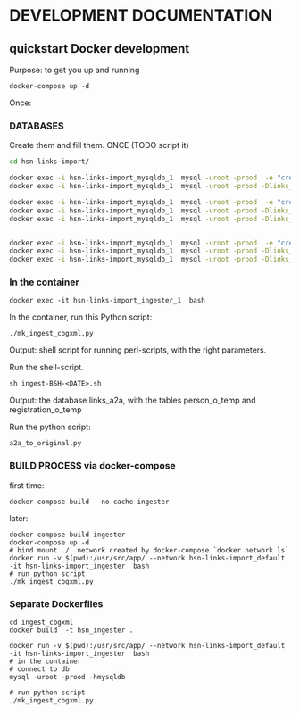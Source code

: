 # DEVELOPMENT DOCUMENTATION

## quickstart Docker development

Purpose: to get you up and running

`docker-compose up -d`

Once:

### DATABASES

Create them and fill them. ONCE (TODO script it)

```bash
cd hsn-links-import/

docker exec -i hsn-links-import_mysqldb_1  mysql -uroot -prood  -e "create database links_general"
docker exec -i hsn-links-import_mysqldb_1  mysql -uroot -prood -Dlinks_general < sql/links_general/ref_source.sql

docker exec -i hsn-links-import_mysqldb_1  mysql -uroot -prood  -e "create database links_a2a"
docker exec -i hsn-links-import_mysqldb_1  mysql -uroot -prood -Dlinks_a2a < sql/links_a2a/person_o_temp.sql
docker exec -i hsn-links-import_mysqldb_1  mysql -uroot -prood -Dlinks_a2a < sql/links_a2a/registration_o_temp.sql


docker exec -i hsn-links-import_mysqldb_1  mysql -uroot -prood  -e "create database links_original"
docker exec -i hsn-links-import_mysqldb_1  mysql -uroot -prood -Dlinks_original < sql/links_original/person_o.sql
docker exec -i hsn-links-import_mysqldb_1  mysql -uroot -prood -Dlinks_original < sql/links_original/registration_o.sql
```

### In the container

`docker exec -it hsn-links-import_ingester_1  bash`

In the container, run this Python script: 

`./mk_ingest_cbgxml.py`

Output: shell script for running perl-scripts, with the right parameters.

Run the shell-script.

`sh ingest-BSH-<DATE>.sh`

Output: the database links_a2a, with the tables person_o_temp and registration_o_temp

Run the python script:

`a2a_to_original.py`


### BUILD PROCESS via docker-compose 


first time:
```
docker-compose build --no-cache ingester
```

later:
```
docker-compose build ingester
docker-compose up -d
# bind mount ./  network created by docker-compose `docker network ls`
docker run -v $(pwd):/usr/src/app/ --network hsn-links-import_default -it hsn-links-import_ingester  bash
# run python script
./mk_ingest_cbgxml.py

```

### Separate Dockerfiles

```
cd ingest_cbgxml
docker build  -t hsn_ingester .

docker run -v $(pwd):/usr/src/app/ --network hsn-links-import_default -it hsn-links-import_ingester  bash
# in the container
# connect to db
mysql -uroot -prood -hmysqldb 

# run python script
./mk_ingest_cbgxml.py

```
